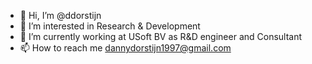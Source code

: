 - 👋 Hi, I’m @ddorstijn
- 👀 I’m interested in Research & Development
- 🌱 I’m currently working at USoft BV as R&D engineer and Consultant
- 📫 How to reach me dannydorstijn1997@gmail.com
